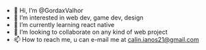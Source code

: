 - 👋 Hi, I’m @GordaxValhor
- 👀 I’m interested in web dev, game dev, design
- 🌱 I’m currently learning react native
- 💞️ I’m looking to collaborate on any kind of web project
- 📫 How to reach me, u can e-mail me at calin.ianos21@gmail.com
<!---
GordaxValhor/GordaxValhor is a ✨ special ✨ repository because its `README.md` (this file) appears on your GitHub profile.
You can click the Preview link to take a look at your changes.
--->
